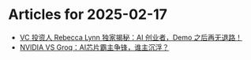 # Articles for 2025-02-17

- [VC 投资人 Rebecca Lynn 独家揭秘：AI 创业者，Demo 之后再无退路！](https://keithhchen.github.io/wpa-md-previews/2025-02-17/html/VC-投资人-Rebecca-Lynn-独家揭秘AI-创业者Demo-之后再无退路.html)
- [NVIDIA VS Groq：AI芯片霸主争锋，谁主沉浮？](https://keithhchen.github.io/wpa-md-previews/2025-02-17/html/NVIDIA-VS-GroqAI芯片霸主争锋谁主沉浮.html)